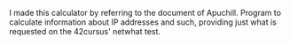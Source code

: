I made this calculator by referring to the document of Apuchill.
Program to calculate information about IP addresses and such, providing just what is requested on the 42cursus' netwhat test.
